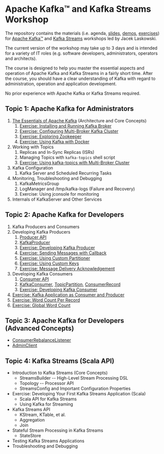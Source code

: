 # Apache Kafka™ and Kafka Streams Workshop

The repository contains the materials (i.e. agenda, [slides](slides#apache-kafka-and-kafka-streams-workshops), [demos](demos), [exercises](exercises)) for [Apache Kafka™](https://kafka.apache.org/) and [Kafka Streams](https://kafka.apache.org/documentation/streams/) workshops led by Jacek Laskowski.

The current version of the workshop may take up to 3 days and is intended for a variety of IT roles (e.g. software developers, administrators, operators and architects).

The course is designed to help you master the essential aspects and operation of Apache Kafka and Kafka Streams in a fairly short time. After the course, you should have a clear understanding of Kafka with regard to administration, operation and application development.

No prior experience with Apache Kafka or Kafka Streams required.

## Topic 1: Apache Kafka for Administrators

1. [The Essentials of Apache Kafka](http://blog.jaceklaskowski.pl/kafka-workshop/slides/apache-kafka-essentials.html) (Architecture and Core Concepts)
    1. [Exercise: Installing and Running Kafka Broker](exercises/kafka-exercise-Installing-and-Running-Kafka-Broker.md)
    2. [Exercise: Configuring Multi-Broker Kafka Cluster](exercises/kafka-exercise-Configuring-Multi-Broker-Kafka-Cluster.md)
    3. [Exercise: Exploring Zookeeper](exercises/kafka-exercise-Exploring-Zookeeper.md)
    4. [Exercise: Using Kafka with Docker](exercises/kafka-exercise-Using-Kafka-with-Docker.md)
2. Working with Topics
    1. Replicas and In-Sync Replicas (ISRs)
    2. Managing Topics with `kafka-topics` shell script
    3. [Exercise: Using kafka-topics with Multi-Broker Cluster](exercises/kafka-exercise-Using-kafka-topics-with-Multi-Broker-Cluster.md)
3. Kafka Configuration
    1. Kafka Server and Scheduled Recurring Tasks
4. Monitoring, Troubleshooting and Debugging
    1. KafkaMetricsGroup
    2. LogManager and /tmp/kafka-logs (Failure and Recovery)
    3. Exercise: Using jconsole for monitoring
5. Internals of KafkaServer and Other Services

## Topic 2: Apache Kafka for Developers

1. Kafka Producers and Consumers
2. Developing Kafka Producers
    1. [Producer API](http://kafka.apache.org/20/javadoc/org/apache/kafka/clients/producer/Producer.html)
    2. [KafkaProducer](http://kafka.apache.org/20/javadoc/org/apache/kafka/clients/producer/KafkaProducer.html)
    3. [Exercise: Developing Kafka Producer](exercises/kafka-exercise-Developing-Kafka-Producer.md)
    4. [Exercise: Sending Messages with Callback](exercises/kafka-exercise-Sending-Messages-with-Callback.md)
    5. [Exercise: Using Custom Partitioner](exercises/kafka-exercise-Using-Custom-Partitioner.md)
    6. [Exercise: Using Custom Keys](exercises/kafka-exercise-Using-Custom-Keys.md)
    7. [Exercise: Message Delivery Acknowledgement](exercises/kafka-exercise-Message-Delivery-Acknowledgement.md)
3. Developing Kafka Consumers
    1. [Consumer API](https://kafka.apache.org/20/javadoc/org/apache/kafka/clients/consumer/Consumer.html)
    2. [KafkaConsumer](https://kafka.apache.org/20/javadoc/org/apache/kafka/clients/consumer/KafkaConsumer.html), [TopicPartition](https://kafka.apache.org/20/javadoc/org/apache/kafka/common/TopicPartition.html), [ConsumerRecord](https://kafka.apache.org/20/javadoc/org/apache/kafka/clients/consumer/ConsumerRecord.html)
    3. [Exercise: Developing Kafka Consumer](exercises/kafka-exercise-Developing-Kafka-Consumer.md)
4. [Exercise: Kafka Application as Consumer and Producer](exercises/kafka-exercise-Kafka-Application-as-Consumer-and-Producer.md)
5. [Exercise: Word Count Per Record](exercises/kafka-exercise-Word-Count-Per-Record.md)
6. [Exercise: Global Word Count](exercises/kafka-exercise-Global-Word-Count.md)

## Topic 3: Apache Kafka for Developers (Advanced Concepts)

- [ConsumerRebalanceListener](https://kafka.apache.org/20/javadoc/org/apache/kafka/clients/consumer/ConsumerRebalanceListener.html)
- [AdminClient](http://kafka.apache.org/20/javadoc/org/apache/kafka/clients/admin/AdminClient.html)

## Topic 4: Kafka Streams (Scala API)

- Introduction to Kafka Streams (Core Concepts)
  - StreamsBuilder -- High-Level Stream Processing DSL
  - Topology -- Processor API
  - StreamsConfig and Important Configuration Properties
- Exercise: Developing Your First Kafka Streams Application (Scala)
  - Scala API for Kafka Streams
  - Using Kafka for Streaming
- Kafka Streams API
  - KStream, KTable, et al.
  - Aggregation
  - Join
- Stateful Stream Processing in Kafka Streams
  - StateStore
- Testing Kafka Streams Applications
- Troubleshooting and Debugging
